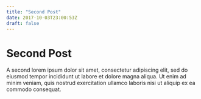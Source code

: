 ```yaml
---
title: "Second Post"
date: 2017-10-03T23:00:53Z
draft: false
---
```


# Second Post

A second lorem ipsum dolor sit amet, consectetur adipiscing elit, sed do eiusmod tempor incididunt ut labore et dolore magna aliqua. Ut enim ad minim veniam, quis nostrud exercitation ullamco laboris nisi ut aliquip ex ea commodo consequat.
